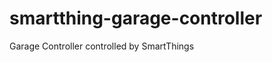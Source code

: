 smartthing-garage-controller
============================

Garage Controller controlled by SmartThings
